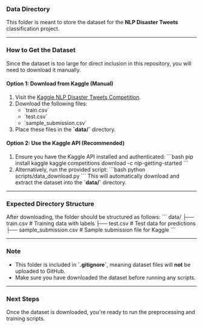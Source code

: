 ### Data Directory
This folder is meant to store the dataset for the **NLP Disaster Tweets** classification project.

---

### How to Get the Dataset
Since the dataset is too large for direct inclusion in this repository, you will need to download it manually.

#### **Option 1: Download from Kaggle (Manual)**
1. Visit the [Kaggle NLP Disaster Tweets Competition](https://www.kaggle.com/competitions/nlp-getting-started).
2. Download the following files:
   - \`train.csv\`
   - \`test.csv\`
   - \`sample_submission.csv\`
3. Place these files in the **\`data/\`** directory.

#### **Option 2: Use the Kaggle API (Recommended)**
1. Ensure you have the Kaggle API installed and authenticated:
   \`\`\`bash
   pip install kaggle
   kaggle competitions download -c nlp-getting-started
   \`\`\`
2. Alternatively, run the provided script:
   \`\`\`bash
   python scripts/data_download.py
   \`\`\`
   This will automatically download and extract the dataset into the **\`data/\`** directory.

---

### Expected Directory Structure
After downloading, the folder should be structured as follows:
\`\`\`
data/
├── train.csv             # Training data with labels
├── test.csv              # Test data for predictions
├── sample_submission.csv # Sample submission file for Kaggle
\`\`\`

---

### Note
- This folder is included in **\`.gitignore\`**, meaning dataset files will **not** be uploaded to GitHub.
- Make sure you have downloaded the dataset before running any scripts.

---

### Next Steps
Once the dataset is downloaded, you're ready to run the preprocessing and training scripts.

